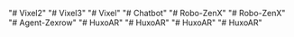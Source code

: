 "# Vixel2" 
"# Vixel3" 
"# Vixel" 
"# Chatbot" 
"# Robo-ZenX" 
"# Robo-ZenX" 
"# Agent-Zexrow" 
"# HuxoAR" 
"# HuxoAR" 
"# HuxoAR" 
"# HuxoAR" 
